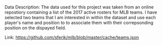 Data Description: The data used for this project was taken from an online repostiory containing a list of the 2017 active rosters for MLB
                  teams. I have selected two teams that I am interested in within the dataset and use each player's name and position to 
                  to associate them with their correpsonding position on the dispayed field. 

Link: https://github.com/sferik/mlb/blob/master/cache/teams.json
